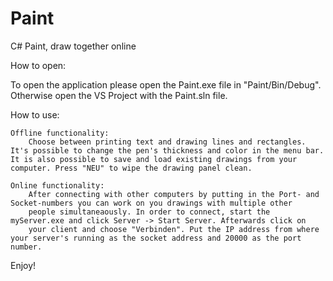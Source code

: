 # Paint
C# Paint, draw together online

How to open:

To open the application please open the Paint.exe file in "Paint/Bin/Debug". Otherwise open the VS Project with the Paint.sln file.

How to use:

    Offline functionality: 
        Choose between printing text and drawing lines and rectangles. It's possible to change the pen's thickness and color in the menu bar. It is also possible to save and load existing drawings from your computer. Press "NEU" to wipe the drawing panel clean.
        
    Online functionality: 
        After connecting with other computers by putting in the Port- and Socket-numbers you can work on you drawings with multiple other
        people simultaneaously. In order to connect, start the myServer.exe and click Server -> Start Server. Afterwards click on
        your client and choose "Verbinden". Put the IP address from where your server's running as the socket address and 20000 as the port number.
        
Enjoy!
